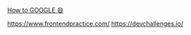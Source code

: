 [How to GOOGLE :smile:](http://giybf.com/)

https://www.frontendpractice.com/
https://devchallenges.io/
